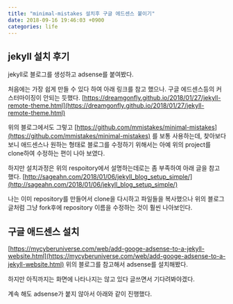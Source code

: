 ```yaml
---
title: "minimal-mistakes 설치후 구글 에드센스 붙이기"
date: 2018-09-16 19:46:03 +0900
categories: life
---
```


## jekyll 설치 후기 
jekyll로 블로그를 생성하고 adsense를 붙여봤다. 

처음에는 가장 쉽게 만들 수 있다 하여 아래 링크를 참고 했으나. 구글 에드센스등의 커스터마이징이 안되는 듯했다. 
[https://dreamgonfly.github.io/2018/01/27/jekyll-remote-theme.html](https://dreamgonfly.github.io/2018/01/27/jekyll-remote-theme.html)

위의 블로그에서도 그렇고 [https://github.com/mmistakes/minimal-mistakes](https://github.com/mmistakes/minimal-mistakes) 를 보통 사용하는데, 
찾아보다보니 애드센스나 원하는 형태로 블로그를 수정하기 위해서는 아예 위의 project를 clone하여 수정하는 편이 나아 보였다. 

하지만 설치과정은 위의 respoitory에서 설명하는데로는 좀 부족하여 아래 글을 참고 했다. 
[http://sageahn.com/2018/01/06/jekyll_blog_setup_simple/](http://sageahn.com/2018/01/06/jekyll_blog_setup_simple/)

나는 이미 repository를 만들어서 clone을 다시하고 파일들을 복사했으나 위의 블로그 글처럼 그냥 fork후에 repository 이름을 수정하는 것이 훨씬 나아보인다. 

## 구글 애드센스 설치 
[https://mycyberuniverse.com/web/add-googe-adsense-to-a-jekyll-website.html](https://mycyberuniverse.com/web/add-googe-adsense-to-a-jekyll-website.html)
위의 블로그를 참고해서 adsense를 설치해봤다.

하지만 아직까지는 화면에 나타나지는 않고 있다 글쓰면서 기다려봐야겠다. 

계속 해도 adsense가 붙지 않아서 아래와 같이 진행했다. 


